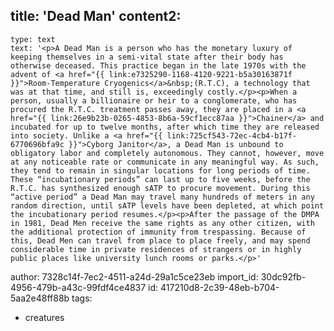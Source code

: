 title: 'Dead Man'
content2:
  -
    type: text
    text: '<p>A Dead Man is a person who has the monetary luxury of keeping themselves in a semi-vital state after their body has otherwise deceased. This practice began in the late 1970s with the advent of <a href="{{ link:e7325290-1168-4120-9221-b5a30163871f }}">Room-Temperature Cryogenics</a>&nbsp;(R.T.C), a technology that was at that time, and still is, exceedingly costly.</p><p>When a person, usually a billionaire or heir to a conglomerate, who has procured the R.T.C. treatment passes away, they are placed in a <a href="{{ link:26e9b23b-0265-4853-8b6a-59cf1ecc87aa }}">Chainer</a> and incubated for up to twelve months, after which time they are released into society. Unlike a <a href="{{ link:725cf543-72ec-4cb4-b17f-6770696bfa9c }}">Cyborg Janitor</a>, a Dead Man is unbound to obligatory labor and completely autonomous. They cannot, however, move at any noticeable rate or communicate in any meaningful way. As such, they tend to remain in singular locations for long periods of time. These “incubationary periods” can last up to five weeks, before the R.T.C. has synthesized enough sATP to procure movement. During this “active period” a Dead Man may travel many hundreds of meters in any random direction, until sATP levels have been depleted, at which point the incubationary period resumes.</p><p>After the passage of the DMPA in 1981, Dead Men receive the same rights as any other citizen, with the additional protection of immunity from trespassing. Because of this, Dead Men can travel from place to place freely, and may spend considerable time in private residences of strangers or in highly public places like university lunch rooms or parks.</p>'
author: 7328c14f-7ec2-4511-a24d-29a1c5ce23eb
import_id: 30dc92fb-4956-479b-a43c-99fdf4ce4837
id: 417210d8-2c39-48eb-b704-5aa2e48ff88b
tags:
  - creatures
